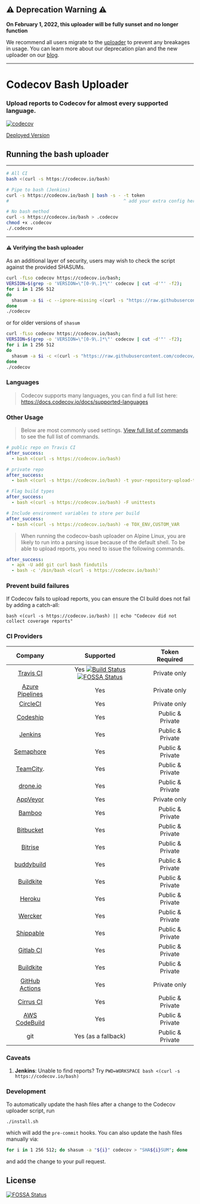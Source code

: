 ## ⚠️ Deprecation Warning ⚠️

**On February 1, 2022, this uploader will be fully sunset and no longer function**

We recommend all users migrate to the [uploader](https://github.com/codecov/uploader) to prevent any breakages in usage. You can learn more about our deprecation plan and the new uploader on our [blog](https://about.codecov.io/blog/introducing-codecovs-new-uploader/).

-----

Codecov Bash Uploader
=======================
### Upload reports to Codecov for almost every supported language.
[![codecov](https://codecov.io/gh/codecov/codecov-bash/branch/master/graph/badge.svg?token=iEvSTnW9Qm)](https://codecov.io/gh/codecov/codecov-bash)

[Deployed Version](https://codecov.io/bash)

## Running the bash uploader

-----
```bash
# All CI
bash <(curl -s https://codecov.io/bash)

# Pipe to bash (Jenkins)
curl -s https://codecov.io/bash | bash -s - -t token
#                                           ^ add your extra config here

# No bash method
curl -s https://codecov.io/bash > .codecov
chmod +x .codecov
./.codecov
```
-----

#### ⚠️ Verifying the bash uploader
As an additional layer of security, users may wish to check the script against the provided SHASUMs.

```bash
curl -fLso codecov https://codecov.io/bash;
VERSION=$(grep -o 'VERSION=\"[0-9\.]*\"' codecov | cut -d'"' -f2);
for i in 1 256 512
do
  shasum -a $i -c --ignore-missing <(curl -s "https://raw.githubusercontent.com/codecov/codecov-bash/${VERSION}/SHA${i}SUM")
done
./codecov
```

or for older versions of `shasum`

```bash
curl -fLso codecov https://codecov.io/bash;
VERSION=$(grep -o 'VERSION=\"[0-9\.]*\"' codecov | cut -d'"' -f2);
for i in 1 256 512
do
  shasum -a $i -c <(curl -s "https://raw.githubusercontent.com/codecov/codecov-bash/${VERSION}/SHA${i}SUM" | grep -w "codecov")
done
./codecov
```

### Languages
> Codecov supports many languages, you can find a full list here: https://docs.codecov.io/docs/supported-languages


### Other Usage
> Below are most commonly used settings. [View full list of commands](https://github.com/codecov/codecov-bash/blob/master/codecov#L56) to see the full list of commands.

```yaml
# public repo on Travis CI
after_success:
  - bash <(curl -s https://codecov.io/bash)
```

```yaml
# private repo
after_success:
  - bash <(curl -s https://codecov.io/bash) -t your-repository-upload-token
```

```yaml
# Flag build types
after_success:
  - bash <(curl -s https://codecov.io/bash) -F unittests
```

```yaml
# Include environment variables to store per build
after_success:
  - bash <(curl -s https://codecov.io/bash) -e TOX_ENV,CUSTOM_VAR
```

> When running the codecov-bash uploader on Alpine Linux, you are likely to run into a parsing issue because of the default shell. To be able to upload reports, you need to issue the following commands.

```yaml
after_success:
  - apk -U add git curl bash findutils
  - bash -c '/bin/bash <(curl -s https://codecov.io/bash)'
```

### Prevent build failures
If Codecov fails to upload reports, you can ensure the CI build does not fail by adding a catch-all:

```
bash <(curl -s https://codecov.io/bash) || echo "Codecov did not collect coverage reports"
```


### CI Providers

|                       Company                       |                                                                    Supported                                                                     | Token Required   |
|:---------------------------------------------------:|:------------------------------------------------------------------------------------------------------------------------------------------------:|:----------------:|
| [Travis CI](https://travis-ci.org/)                 | Yes [![Build Status](https://secure.travis-ci.org/codecov/codecov-bash.svg?branch=master)](http://travis-ci.org/codecov/codecov-bash) [![FOSSA Status](https://app.fossa.com/api/projects/git%2Bgithub.com%2Fcodecov%2Fcodecov-bash.svg?type=shield)](https://app.fossa.com/projects/git%2Bgithub.com%2Fcodecov%2Fcodecov-bash?ref=badge_shield) | Private only |
| [Azure Pipelines](https://azure.microsoft.com/en-us/services/devops/pipelines/) | Yes | Private only |
| [CircleCI](https://circleci.com/)                   | Yes | Private only     |
| [Codeship](https://codeship.com/)                   | Yes | Public & Private |
| [Jenkins](https://jenkins-ci.org/)                  | Yes | Public & Private |
| [Semaphore](https://semaphoreci.com/)               | Yes | Public & Private |
| [TeamCity](https://www.jetbrains.com/teamcity/).    | Yes | Public & Private |
| [drone.io](https://drone.io/)                       | Yes | Public & Private |
| [AppVeyor](http://www.appveyor.com/)                | Yes | Private only     |
| [Bamboo](https://www.atlassian.com/software/bamboo) | Yes | Public & Private |
| [Bitbucket](https://bitbucket.org/product/features/pipelines) | Yes | Public & Private |
| [Bitrise](https://bitrise.io/)                      | Yes | Public & Private |
| [buddybuild](https://buddybuild.com)                | Yes | Public & Private |
| [Buildkite](https://buildkite.com)                  | Yes | Public & Private |
| [Heroku](https://heroku.com)                        | Yes | Public & Private |
| [Wercker](http://wercker.com/)                      | Yes | Public & Private |
| [Shippable](http://www.shippable.com/)              | Yes | Public & Private |
| [Gitlab CI](https://about.gitlab.com/gitlab-ci/)    | Yes | Public & Private |
| [Buildkite](https://buildkite.com)                  | Yes | Public & Private |
| [GitHub Actions](https://github.com/features/actions) | Yes | Private only |
| [Cirrus CI](https://cirrus-ci.org/)                 | Yes | Public & Private |
| [AWS CodeBuild](https://aws.amazon.com/codebuild/)  | Yes | Public & Private |
| git                                                 | Yes (as a fallback) | Public & Private |


### Caveats

1. **Jenkins**: Unable to find reports? Try `PWD=WORKSPACE bash <(curl -s https://codecov.io/bash)`


### Development

To automatically update the hash files after a change to the Codecov uploader script, run

```
./install.sh
```

which will add the `pre-commit` hooks. You can also update the hash files manually via:

```bash
for i in 1 256 512; do shasum -a "${i}" codecov > "SHA${i}SUM"; done
```

and add the change to your pull request.


## License
[![FOSSA Status](https://app.fossa.com/api/projects/git%2Bgithub.com%2Fcodecov%2Fcodecov-bash.svg?type=large)](https://app.fossa.com/projects/git%2Bgithub.com%2Fcodecov%2Fcodecov-bash?ref=badge_large)
